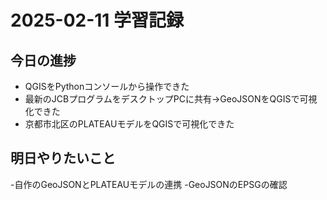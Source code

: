 # 2025-02-11 学習記録

## 今日の進捗
- QGISをPythonコンソールから操作できた
- 最新のJCBプログラムをデスクトップPCに共有→GeoJSONをQGISで可視化できた
- 京都市北区のPLATEAUモデルをQGISで可視化できた

## 明日やりたいこと
-自作のGeoJSONとPLATEAUモデルの連携
-GeoJSONのEPSGの確認
